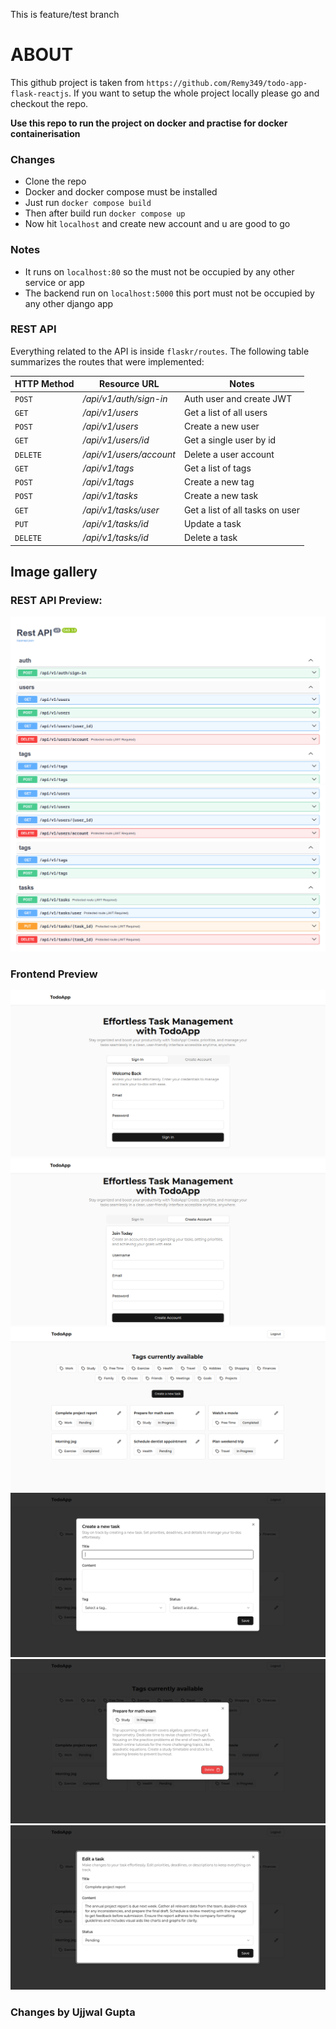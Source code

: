 This is feature/test branch

# ABOUT
This github project is taken from ```https://github.com/Remy349/todo-app-flask-reactjs```.
If you want to setup the whole project locally please go and checkout the repo.

<strong> Use this repo to run the project on docker and practise for docker containerisation </strong>

### Changes
- Clone the repo
- Docker and docker compose must be installed
- Just run ```docker compose build```
- Then after build run ```docker compose up```
- Now hit ```localhost``` and create new account and u are good to go

### Notes
- It runs on ```localhost:80``` so the must not be occupied by any other service or app
- The backend run on ```localhost:5000``` this port must not be occupied by any other django app


### REST API

Everything related to the API is inside `flaskr/routes`. The following table summarizes the routes that were implemented:

| HTTP Method | Resource URL            | Notes                                   |
| ----------- | ----------------------- | --------------------------------------- |
| `POST`      | */api/v1/auth/sign-in*  | Auth user and create JWT                |
| `GET`       | */api/v1/users*         | Get a list of all users                 |
| `POST`      | */api/v1/users*         | Create a new user                       |
| `GET`       | */api/v1/users/id*      | Get a single user by id                 |
| `DELETE`    | */api/v1/users/account* | Delete a user account                   |
| `GET`       | */api/v1/tags*          | Get a list of tags                      |
| `POST`      | */api/v1/tags*          | Create a new tag                        |
| `POST`      | */api/v1/tasks*         | Create a new task                       |
| `GET`       | */api/v1/tasks/user*    | Get a list of all tasks on user         |
| `PUT`       | */api/v1/tasks/id*      | Update a task                           |
| `DELETE`    | */api/v1/tasks/id*      | Delete a task                           |

## Image gallery

### REST API Preview:

![PREVIEW](./preview/preview1.png)
![PREVIEW](./preview/preview2.png)

### Frontend Preview

![PREVIEW](./preview/preview3.png)
![PREVIEW](./preview/preview4.png)
![PREVIEW](./preview/preview5.png)
![PREVIEW](./preview/preview6.png)
![PREVIEW](./preview/preview7.png)
![PREVIEW](./preview/preview8.png)

### Changes by Ujjwal Gupta
